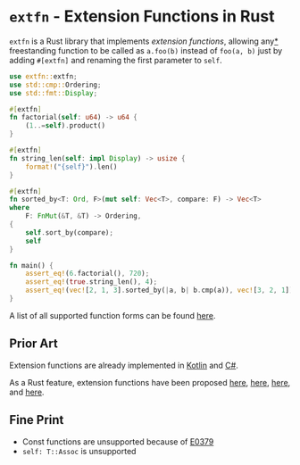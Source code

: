 # `extfn` - Extension Functions in Rust

`extfn` is a Rust library that implements _extension functions_, allowing any[*](#fine-print) freestanding function to
be called as `a.foo(b)` instead of `foo(a, b)` just by adding `#[extfn]` and renaming the first parameter to `self`.

```rust
use extfn::extfn;
use std::cmp::Ordering;
use std::fmt::Display;

#[extfn]
fn factorial(self: u64) -> u64 {
    (1..=self).product()
}

#[extfn]
fn string_len(self: impl Display) -> usize {
    format!("{self}").len()
}

#[extfn]
fn sorted_by<T: Ord, F>(mut self: Vec<T>, compare: F) -> Vec<T>
where
    F: FnMut(&T, &T) -> Ordering,
{
    self.sort_by(compare);
    self
}

fn main() {
    assert_eq!(6.factorial(), 720);
    assert_eq!(true.string_len(), 4);
    assert_eq!(vec![2, 1, 3].sorted_by(|a, b| b.cmp(a)), vec![3, 2, 1]);
}
```

A list of all supported function forms can be found [here](tests/compiles.rs).

## Prior Art

Extension functions are already implemented in [Kotlin](https://kotlinlang.org/docs/extensions.html#extension-functions)
and [C#](https://learn.microsoft.com/en-us/dotnet/csharp/programming-guide/classes-and-structs/extension-methods).

As a Rust feature, extension functions have been proposed
[here](https://internals.rust-lang.org/t/idea-simpler-method-syntax-private-helpers/7460),
[here](https://internals.rust-lang.org/t/idea-trait-impl-item-for-ergonomic-extension-traits/12891/4),
[here](https://internals.rust-lang.org/t/postfix-functions/18540), and
[here](https://internals.rust-lang.org/t/weird-syntax-idea-s-for-umcs/19200).

## Fine Print

- Const functions are unsupported because of [E0379](https://doc.rust-lang.org/error_codes/E0379.html)
- `self: T::Assoc` is unsupported

